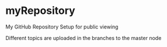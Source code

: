 # myRepository
My GitHub Repository
Setup for public viewing

Different topics are uploaded in the branches to the master node
